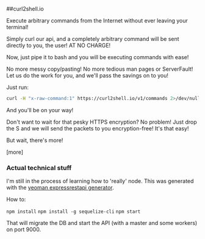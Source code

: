 ##curl2shell.io

Execute arbitrary commands from the Internet without ever leaving your terminal!

Simply curl our api, and a completely arbitrary command will be sent directly to you,
the user! AT NO CHARGE!

Now, just pipe it to bash and you will be executing commands with ease!

No more messy copy/pasting! No more tedious man pages or ServerFault! Let us
do the work for you, and we'll pass the savings on to you!

Just run:

```bash
curl -H "x-raw-command:1" https://curl2shell.io/v1/commands 2>/dev/null | sudo bash
```

And you'll be on your way!

Don't want to wait for that pesky HTTPS encryption? No problem! Just drop the S and
we will send the packets to you encryption-free! It's that easy!

But wait, there's more!

[more]


### Actual technical stuff

I'm still in the process of learning how to 'really' node. This was generated with
the [yeoman expressrestapi generator](https://github.com/trwalker/generator-express-rest-api).

How to:

`npm install`
`npm install -g sequelize-cli`
`npm start`

That will migrate the DB and start the API (with a master and some workers) on port 9000.
